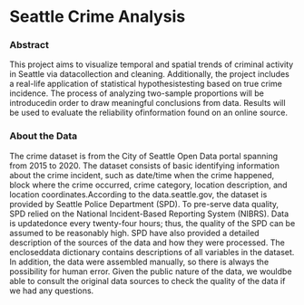 # Seattle Crime Analysis

### Abstract
This project aims to visualize temporal and spatial trends of criminal activity in Seattle via datacollection and cleaning. Additionally, the project includes a real-life application of statistical hypothesistesting based on true crime incidence. The process of analyzing two-sample proportions will be introducedin order to draw meaningful conclusions from data. Results will be used to evaluate the reliability ofinformation found on an online source.

### About the Data
The  crime  dataset  is  from  the  City  of  Seattle  Open  Data  portal  spanning  from  2015  to  2020.   The dataset consists of basic identifying information about the crime incident, such as date/time when the crime happened, block where the crime occurred, crime category, location description, and location coordinates.According to the data.seattle.gov, the dataset is provided by Seattle Police Department (SPD). To pre-serve data quality, SPD relied on the National Incident-Based Reporting System (NIBRS). Data is updatedonce every twenty-four hours; thus, the quality of the SPD can be assumed to be reasonably high. SPD have also provided a detailed description of the sources of the data and how they were processed. The encloseddata dictionary contains descriptions of all variables in the dataset. In addition, the data were assembled manually, so there is always the possibility for human error. Given the public nature of the data, we wouldbe able to consult the original data sources to check the quality of the data if we had any questions. 

